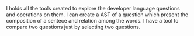 I holds all the tools created to explore the developer language questions and operations on them. 
I can create a AST of a question which present the composition of a sentece and relation among the words.
I have a tool to compare two questions just by selecting two questions.